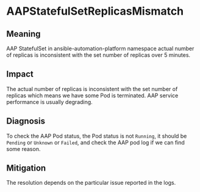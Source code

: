 # AAPStatefulSetReplicasMismatch

## Meaning

AAP StatefulSet in ansible-automation-platform namespace actual number of replicas is inconsistent with the set number of replicas over 5 minutes.

## Impact

The actual number of replicas is inconsistent with the set number of replicas which means we have some Pod is terminated. AAP service performance is usually degrading.

## Diagnosis

To check the AAP Pod status, the Pod status is not `Running`, it should be `Pending` or `Unknown` or `Failed`, and check the AAP pod log if we can find some reason.

## Mitigation

The resolution depends on the particular issue reported in the logs.
